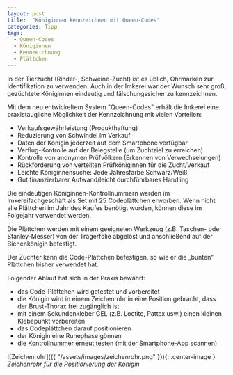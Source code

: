 ```yaml
---
layout: post
title:  "Königinnen kennzeichnen mit Queen-Codes"
categories: Tipp
tags:
  - Queen-Codes
  - Königinnen
  - Kennzeichnung
  - Plättchen
---
```


In der Tierzucht (Rinder-, Schweine-Zucht) ist es üblich, Ohrmarken zur Identifikation zu verwenden. Auch in der Imkerei war der Wunsch sehr groß, gezüchtete Königinnen eindeutig und fälschungssicher zu kennzeichnen.

Mit dem neu entwickeltem System "Queen-Codes" erhält die Imkerei eine praxistaugliche Möglichkeit der Kennzeichnung mit vielen Vorteilen:

- Verkaufsgewährleistung (Produkthaftung)
- Reduzierung von Schwindel im Verkauf
- Daten der Königin jederzeit auf dem Smartphone verfügbar
- Verflug-Kontrolle auf der Belegstelle (um Zuchtziel zu erreichen)
- Kontrolle von anonymen Prüfvölkern (Erkennen von Verwechselungen)
- Rückforderung von verteilten Prüfköniginnen für die Zucht/Verkauf
- Leichte Königinnensuche: Jede Jahresfarbe Schwarz/Weiß
- Gut finanzierbarer Aufwand/leicht durchführbares Handling

Die eindeutigen Königinnen-Kontrollnummern werden im Imkereifachgeschäft als Set mit 25 Codeplättchen erworben. Wenn nicht alle Plättchen im Jahr des Kaufes benötigt wurden, können diese im Folgejahr verwendet werden.

Die Plättchen werden mit einem geeigneten Werkzeug (z.B. Taschen- oder Stanley-Messer) von der Trägerfolie abgelöst und anschließend auf der Bienenkönigin befestigt.

Der Züchter kann die Code-Plättchen befestigen, so wie er die „bunten“ Plättchen bisher verwendet hat.

Folgender Ablauf hat sich in der Praxis bewährt:

- das Code-Plättchen wird getestet und vorbereitet
- die Königin wird in einem Zeichenrohr in eine Position gebracht, dass der Brust-Thorax frei zugänglich ist
- mit einem Sekundenkleber GEL (z.B. Loctite, Pattex usw.) einen kleinen Klebepunkt vorbereiten
- das Codeplättchen darauf positionieren
- der Königin eine Ruhephase gönnen
- die Kontrollnummer erneut testen (mit der Smartphone-App scannen)
 
 ![Zeichenrohr]({{ "/assets/images/zeichenrohr.png" }}){: .center-image }
*Zeichenrohr für die Positionierung der Königin*